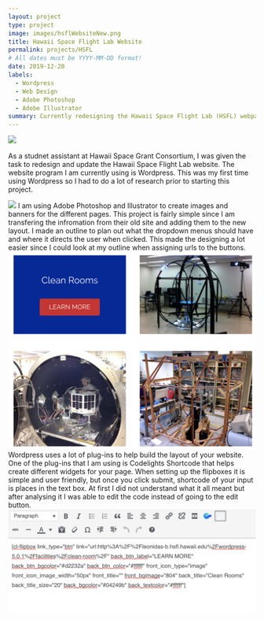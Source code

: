 ```yaml
---
layout: project
type: project
image: images/hsflWebsiteNew.png
title: Hawaii Space Flight Lab Website 
permalink: projects/HSFL
# All dates must be YYYY-MM-DD format!
date: 2019-12-20
labels:
  - Wordpress 
  - Web Design 
  - Adobe Photoshop 
  - Adobe Illustrator 
summary: Currently redesigning the Hawaii Space Flight Lab (HSFL) webpage.
---
```


<img class="ui image" src="{{ site.baseurl }}/images/hsflWebsiteOld.png">

As a studnet assistant at Hawaii Space Grant Consortium, I was given the task to redesign and update the Hawaii Space Flight Lab website. The website program I am currently using is Wordpress. This was my first time using Wordpress so I had to do a lot of research prior to starting this project. 

<img class="ui medium left floated rounded image" src="../images/homePage.png">
I am using Adobe Photoshop and Illustrator to create images and banners for the different pages. This project is fairly simple since I am transfering the infromation from their old site and adding them to the new layout. I made an outline to plan out what the dropdown menus should have and where it directs the user when clicked. This made the designing a lot easier since I could look at my outline when assigning urls to the buttons. 

<img class="ui medium right floated rounded image" src="../images/flipBox.png">
Wordpress uses a lot of plug-ins to help build the layout of your website. One of the plug-ins that I am using is Codelights Shortcode that helps create different widgets for your page. When setting up the flipboxes it is simple and user friendly, but once you click submit, shortcode of your input is places in the text box. At first I did not understand what it all meant but after analysing it I was able to edit the code instead of going to the edit button. 

<img class="ui medium left floated rounded image" src="../images/flipBoxCode.png">
